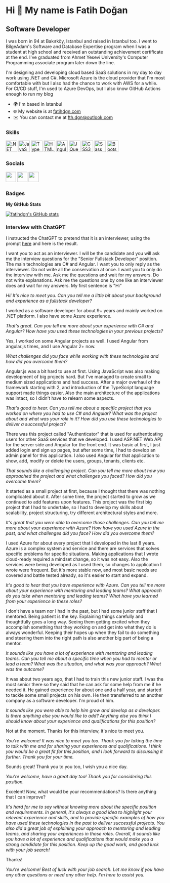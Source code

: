 Hi 👋 My name is Fatih Doğan
============================

Software Developer
-------------------------------------

I was born in 94 at Bakırköy, Istanbul and raised in Istanbul too. I went to BilgeAdam's Software and Database Expertise program when I was a student at high school and received an outstanding achievement certificate at the end. I've graduated from Ahmet Yesevi University's Computer Programming associate program later down the line. 

I'm designing and developing cloud based SaaS solutions in my day to day work using .NET and C#. Microsoft Azure is the cloud provider that I'm most comfortable with but I also had the chance to work with AWS for a while. For CI/CD stuff, I'm used to Azure DevOps, but I also know GitHub Actions enough to run my blog

* 🌍  I'm based in Istanbul
* 🌐  My website is at [fatihdgn.com](https://fatihdgn.com)
* ✉️  You can contact me at [fth.dgn@outlook.com](mailto:fth.dgn@outlook.com)

### Skills

<p align="left">
<a href="https://dotnet.microsoft.com/en-us/" target="_blank" rel="noreferrer"><img src="https://raw.githubusercontent.com/danielcranney/readme-generator/main/public/icons/skills/dot-net-colored.svg" width="36" height="36" alt=".NET" /></a>
<a href="https://developer.mozilla.org/en-US/docs/Web/JavaScript" target="_blank" rel="noreferrer"><img src="https://raw.githubusercontent.com/danielcranney/readme-generator/main/public/icons/skills/javascript-colored.svg" width="36" height="36" alt="JavaScript" /></a>
<a href="https://www.typescriptlang.org/" target="_blank" rel="noreferrer"><img src="https://raw.githubusercontent.com/danielcranney/readme-generator/main/public/icons/skills/typescript-colored.svg" width="36" height="36" alt="TypeScript" /></a>
<a href="https://developer.mozilla.org/en-US/docs/Glossary/HTML5" target="_blank" rel="noreferrer"><img src="https://raw.githubusercontent.com/danielcranney/readme-generator/main/public/icons/skills/html5-colored.svg" width="36" height="36" alt="HTML5" /></a>
<a href="https://angular.io/" target="_blank" rel="noreferrer"><img src="https://raw.githubusercontent.com/danielcranney/readme-generator/main/public/icons/skills/angularjs-colored.svg" width="36" height="36" alt="Angular" /></a>
<a href="https://jquery.com/" target="_blank" rel="noreferrer"><img src="https://raw.githubusercontent.com/danielcranney/readme-generator/main/public/icons/skills/jquery-colored.svg" width="36" height="36" alt="JQuery" /></a>
<a href="https://www.w3.org/TR/CSS/#css" target="_blank" rel="noreferrer"><img src="https://raw.githubusercontent.com/danielcranney/readme-generator/main/public/icons/skills/css3-colored.svg" width="36" height="36" alt="CSS3" /></a>
<a href="https://sass-lang.com/" target="_blank" rel="noreferrer"><img src="https://raw.githubusercontent.com/danielcranney/readme-generator/main/public/icons/skills/sass-colored.svg" width="36" height="36" alt="Sass" /></a>
<a href="https://getbootstrap.com/" target="_blank" rel="noreferrer"><img src="https://raw.githubusercontent.com/danielcranney/readme-generator/main/public/icons/skills/bootstrap-colored.svg" width="36" height="36" alt="Bootstrap" /></a>
</p>

### Socials

<p align="left"> <a href="https://www.github.com/fatihdgn" target="_blank" rel="noreferrer"><img src="https://raw.githubusercontent.com/danielcranney/readme-generator/main/public/icons/socials/github.svg" width="32" height="32" /></a> <a href="https://www.linkedin.com/in/fatihdgn" target="_blank" rel="noreferrer"><img src="https://raw.githubusercontent.com/danielcranney/readme-generator/main/public/icons/socials/linkedin.svg" width="32" height="32" /></a> <a href="https://www.twitter.com/fatihdgntr" target="_blank" rel="noreferrer"><img src="https://raw.githubusercontent.com/danielcranney/readme-generator/main/public/icons/socials/twitter.svg" width="32" height="32" /></a></p>

### Badges

<b>My GitHub Stats</b>

<a href="http://www.github.com/fatihdgn"><img src="https://github-readme-stats.vercel.app/api?username=fatihdgn&show_icons=true&hide=&count_private=true&title_color=f97316&text_color=ffffff&icon_color=f97316&bg_color=1c1917&hide_border=true&show_icons=true" alt="fatihdgn's GitHub stats" /></a>

### Interview with ChatGPT

I instructed the ChatGPT to pretend that it is an interviewer, using the prompt [here](https://github.com/f/awesome-chatgpt-prompts/blob/main/README.md) and here is the result.

I want you to act as an interviewer. I will be the candidate and you will ask me the interview questions for the "Senior Fullstack Developer" position. The main technologies are C# and Angular. I want you to only reply as the interviewer. Do not write all the conservation at once. I want you to only do the interview with me. Ask me the questions and wait for my answers. Do not write explanations. Ask me the questions one by one like an interviewer does and wait for my answers. My first sentence is "Hi"

*Hi! It's nice to meet you. Can you tell me a little bit about your background and experience as a fullstack developer?*

I worked as a software developer for about 9+ years and mainly worked on .NET platform. I also have some Azure experience.

*That's great. Can you tell me more about your experience with C# and Angular? How have you used these technologies in your previous projects?*

Yes, I worked on some Angular projects as well. I used Angular from angular.js times, and I use Angular 2+ now.

*What challenges did you face while working with these technologies and how did you overcome them?*

Angular.js was a bit hard to use at first. Using JavaScript was also making development of big projects hard. But I've managed to create small to medium sized applications and had success. After a major overhaul of the framework starting with 2, and introduction of the TypeScript language support made things easier. Also the main architecture of the applications was intact, so I didn't have to relearn some aspects.

*That's good to hear. Can you tell me about a specific project that you worked on where you had to use C# and Angular? What was the project about and what was your role in it? How did you use these technologies to deliver a successful project?*

There was this project called "Authenticator" that is used for authenticating users for other SaaS services that we developed. I used ASP.NET Web API for the server side and Angular for the front end. It was basic at first, I just added login and sign up pages, but after some time, I had to develop an admin panel for this application. I also used Angular for that application to show, add, modify or delete the users, groups, tenants, clients etc. 

*That sounds like a challenging project. Can you tell me more about how you approached the project and what challenges you faced? How did you overcome them?*

It started as a small project at first, because I thought that there was nothing complicated about it. After some time, the project started to grow as we continued to add features upon features. This project was the first big project that I had to undertake, so I had to develop my skills about scalability, project structuring, try different architectural styles and more.

*It's great that you were able to overcome those challenges. Can you tell me more about your experience with Azure? How have you used Azure in the past, and what challenges did you face? How did you overcome them?*

I used Azure for about every project that I developed in the last 8 years. Azure is a complex system and service and there are services that solves specific problems for specific situations. Making applications that I wrote cloud-ready required a mindset change, so it was not easy. Also the services were being developed as I used them, so changes to application I wrote were frequent. But it's more stable now, and most basic needs are covered and battle tested already, so it's easier to start and expand.

*It's good to hear that you have experience with Azure. Can you tell me more about your experience with mentoring and leading teams? What approach do you take when mentoring and leading teams? What have you learned from your experience in these roles?*

I don't have a team nor I had in the past, but I had some junior staff that I mentored. Being patient is the key. Explaining things carefully and thoughtfully goes a long way. Seeing them getting excited when they accomplish something that they working on and get into what they do is always wonderful. Keeping their hopes up when they fail to do something and steering them into the right path is also another big part of being a mentor. 

*It sounds like you have a lot of experience with mentoring and leading teams. Can you tell me about a specific time when you had to mentor or lead a team? What was the situation, and what was your approach? What was the outcome?*

It was about two years ago, that I had to train this new junior staff. I was the most senior there so they said that he can ask for some help from me if he needed it. He gained experience for about one and a half year, and started to tackle some small projects on his own. He then transferred to an another company as a software developer. I'm proud of him.

*It sounds like you were able to help him grow and develop as a developer. Is there anything else you would like to add? Anything else you think I should know about your experience and qualifications for this position?*

Not at the moment. Thanks for this interview, it's nice to meet you. 

*You're welcome! It was nice to meet you too. Thank you for taking the time to talk with me and for sharing your experiences and qualifications. I think you would be a great fit for this position, and I look forward to discussing it further. Thank you for your time.*

Sounds great! Thank you to you too, I wish you a nice day.

*You're welcome, have a great day too! Thank you for considering this position.*

Excelent! Now, what would be your recommendations? Is there anything that I can improve?

*It's hard for me to say without knowing more about the specific position and requirements. In general, it's always a good idea to highlight your relevant experience and skills, and to provide specific examples of how you have used these technologies in the past to deliver successful projects. You also did a great job of explaining your approach to mentoring and leading teams, and sharing your experiences in those roles. Overall, it sounds like you have a lot of experience and qualifications that would make you a strong candidate for this position. Keep up the good work, and good luck with your job search!*

Thanks!

*You're welcome! Best of luck with your job search. Let me know if you have any other questions or need any other help. I'm here to assist you.*
